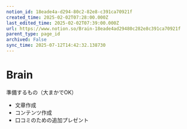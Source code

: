 ```yaml
---
notion_id: 18eade4a-d294-80c2-82e8-c391ca70921f
created_time: 2025-02-02T07:28:00.000Z
last_edited_time: 2025-02-02T07:39:00.000Z
url: https://www.notion.so/Brain-18eade4ad29480c282e8c391ca70921f
parent_type: page_id
archived: False
sync_time: 2025-07-12T14:42:32.138730
---
```


# Brain

準備するもの（大まかでOK）
- 文章作成
- コンテンツ作成
- 口コミのための追加プレゼント